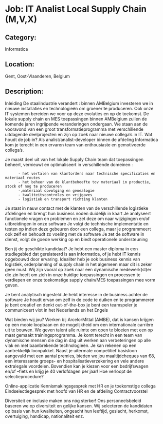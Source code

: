 # Job: IT Analist Local Supply Chain (M,V,X)
## Category: 
Informatica
## Location: 
Gent, Oost-Vlaanderen, Belgium
## Description:






Inleiding
De staalindustrie verandert : binnen AMBelgium investeren we in nieuwe installaties en technologieën om groener te produceren. Ook onze IT systemen bereiden we voor op deze evoluties en op de toekomst.
De lokale supply chain en MES toepassingen binnen AMBelgium zullen de komende jaren ingrijpende veranderingen ondergaan. We staan aan de vooravond van een groot transformatieprogramma met verschillende uitdagende deelprojecten en zijn op zoek naar nieuwe collega’s in IT.
Wat houdt de job in?
Als analist/analist-developer binnen de afdeling Informatica kom je terecht in een ervaren team van enthousiaste en gemotiveerde collega’s.

Je maakt deel uit van het lokale Supply Chain team dat toepassingen beheert, vernieuwt en optimaliseert in verschillende domeinen :

          - het vertalen van klantorders naar technische specificaties en materiaal routes
          - het beheer van de klantbehoefte tov materiaal in productie, stock of nog te produceren
          -,materiaal opvolging en genealogie
          - kwaliteitscontroles en vrijgaves
          - logistiek en transport richting klanten

Je staat in nauw contact met de klanten van de verschillende logistieke afdelingen en brengt hun business noden duidelijk in kaart
Je analyseert functionele vragen en problemen en zet deze om naar wijzigingen en/of uitbreidingen in onze software
Je volgt de technische implementatie en testen op indien deze gebeuren door een collega, maar je programmeert ook zelf en behoudt zo voeling met de software
Je zet de software in dienst, volgt de goede werking op en biedt operationele ondersteuning

Ben jij de geschikte kandidaat?
Je hebt een master diploma in een studiegebied dat gerelateerd is aan informatica, of je hebt IT kennis opgebouwd door ervaring. Idealiter heb je ook business kennis van logistiek, orderplanning of supply chain in het algemeen maar dit is zeker geen must. Wij zijn vooral op zoek naar een dynamische medewerk(st)er die zin heeft om zich in onze huidige toepassingen en processen te verdiepen en onze toekomstige supply chain/MES toepassingen mee vorm geven.

Je bent analytisch ingesteld
Je hebt interesse in de business achter de software
Je houdt ervan om zelf in de code te duiken en te programmeren
je bent creatief en denkt out-of-the-box
je bent een teamspeler
je communiceert vlot in het Nederlands en het Engels

Wat bieden wij jou?
Werken bij ArcelorMittal (AMBE), dat is kansen krijgen op een mooie loopbaan en de mogelijkheid om een internationale carrière uit te bouwen. We geven talent alle ruimte om open te bloeien met een op maat gemaakt trainingsprogramma. Je komt terecht in een team van dynamische mensen die dag in dag uit werken aan verbeteringen op alle vlak en met baanbrekende technologieën.
Je kan rekenen op een aantrekkelijk loonpakket. Naast je uitermate competitief basisloon aangevuld met een aantal premies, bieden we jou maaltijdcheques van €8, een interessante groeps- en hospitalisatieverzekering en vele andere extralegale voordelen. Bovendien kan je kiezen voor een bedrijfswagen en/of –fiets en krijg je 40 verlofdagen per jaar!
Hoe verloopt de selectieprocedure?

Online-applicatie
Kennismakingsgesprek met HR en je toekomstige collega
Eindselectiegesprek met hoofd van HR en de afdeling
Contractvoorstel

 
Diversiteit en inclusie maken ons nóg sterker!
Ons personeelsbeleid baseren we op diversiteit en gelijke kansen. Wij selecteren de kandidaten op basis van hun kwaliteiten, ongeacht hun leeftijd, geslacht, herkomst, overtuiging, handicap, nationaliteit enz.






